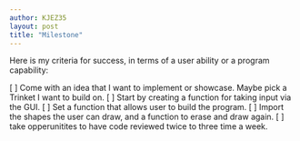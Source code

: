 ```yaml
---
author: KJEZ35
layout: post
title: "Milestone"
---
```


Here is my criteria for success, in terms of a user ability or a program capability: 

[ ] Come with an idea that I want to implement or showcase. Maybe pick a Trinket I want to build on. 
[ ] Start by creating a function for taking input via the GUI. 
[ ] Set a function that allows user to build the program. 
[ ] Import the shapes the user can draw, and a function to erase and draw again. 
[ ] take opperunitites to have code reviewed twice to three time a week. 

